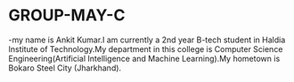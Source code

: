 # GROUP-MAY-C
-my name is Ankit Kumar.I am currently a 2nd year B-tech student in Haldia Institute of Technology.My department in this college is Computer Science Engineering(Artificial Intelligence and Machine Learning).My hometown is Bokaro Steel City (Jharkhand).
